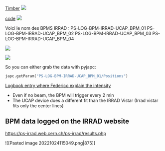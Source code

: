 
[Timber](https://timber.cern.ch/)
![](https://codimd.web.cern.ch/uploads/upload_af83b902fbfc3594b6055014386c16d2.png)


[ccde](https://ccde.cern.ch/nxcals/device/2126025?subscriptionId=35908922)
![](https://codimd.web.cern.ch/uploads/upload_bf6ca7357963385ecf7fe30738d446e3.png)

Voici le nom des BPMS IRRAD :
PS-LOG-BPM-IRRAD-UCAP_BPM_01
PS-LOG-BPM-IRRAD-UCAP_BPM_02
PS-LOG-BPM-IRRAD-UCAP_BPM_03
PS-LOG-BPM-IRRAD-UCAP_BPM_04

![](https://codimd.web.cern.ch/uploads/upload_792b7c7ed42deeb374a73d8df65e6a0a.png)


![](https://codimd.web.cern.ch/uploads/upload_3408f4be6947de6b244c8d93e37c57c9.png)

So you can either grab the data with pyjapc:
``` python
japc.getParam("PS-LOG-BPM-IRRAD-UCAP_BPM_01/Positions")
```

[Logbook entry where Federico explain the intensity](https://logbook.cern.ch/elogbook-server/GET/showEventInLogbook/3592280)

* Even if no beam, the BPM will trigger every 2 min
* The UCAP device does a different fit than the IRRAD Vistar (Irrad vistar fits only the center lines)

## BPM data logged on the IRRAD website

https://ps-irrad.web.cern.ch/ps-irrad/results.php

![[Pasted image 20221024115049.png|875]]